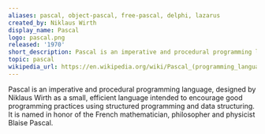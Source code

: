 ```yaml
---
aliases: pascal, object-pascal, free-pascal, delphi, lazarus
created_by: Niklaus Wirth
display_name: Pascal
logo: pascal.png
released: '1970'
short_description: Pascal is an imperative and procedural programming language.
topic: pascal
wikipedia_url: https://en.wikipedia.org/wiki/Pascal_(programming_language)
---
```

Pascal is an imperative and procedural programming language, designed by Niklaus Wirth as a small, efficient language intended to encourage good programming practices using structured programming and data structuring. It is named in honor of the French mathematician, philosopher and physicist Blaise Pascal.
